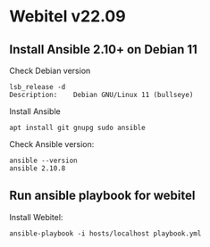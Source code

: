 # Webitel v22.09

## Install Ansible 2.10+ on Debian 11

Check Debian version

	lsb_release -d
	Description:    Debian GNU/Linux 11 (bullseye)

Install Ansible

	apt install git gnupg sudo ansible

Check Ansible version:

	ansible --version
	ansible 2.10.8

## Run ansible playbook for webitel

Install Webitel:

	ansible-playbook -i hosts/localhost playbook.yml
